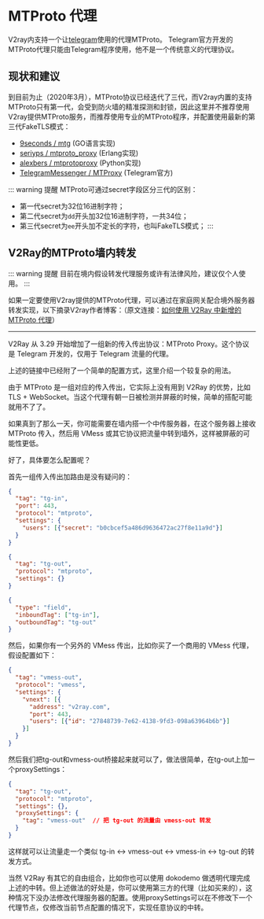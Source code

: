 # MTProto 代理

V2ray内支持一个让[telegram](https://telegram.org/)使用的代理MTProto。 Telegram官方开发的MTProto代理只能由Telegram程序使用，他不是一个传统意义的代理协议。


## 现状和建议

到目前为止（2020年3月），MTProto协议已经迭代了三代，而V2ray内置的支持MTProto只有第一代，会受到防火墙的精准探测和封锁，因此这里并不推荐使用V2ray提供MTProto服务，而推荐使用专业的MTProto程序，并配置使用最新的第三代FakeTLS模式：

* [9seconds / mtg](https://github.com/9seconds/mtg) (GO语言实现)
* [seriyps / mtproto_proxy](https://github.com/seriyps/mtproto_proxy) (Erlang实现)
* [alexbers / mtprotoproxy](https://github.com/alexbers/mtprotoproxy) (Python实现)
* [TelegramMessenger / MTProxy](https://github.com/TelegramMessenger/MTProxy) (Telegram官方)


::: warning 提醒
MTProto可通过secret字段区分三代的区别：

* 第一代secret为32位16进制字符；
* 第二代secret为`dd`开头加32位16进制字符，一共34位；
* 第三代secret为`ee`开头加不定长的字符，也叫FakeTLS模式；
:::


## V2Ray的MTProto墙内转发

::: warning 提醒
目前在境内假设转发代理服务或许有法律风险，建议仅个人使用。
:::

如果一定要使用V2ray提供的MTProto代理，可以通过在家庭网关配合境外服务器转发实现，以下摘录V2ray作者博客：（原文连接：[如何使用 V2Ray 中新增的 MTProto 代理](https://steemit.com/cn/@v2ray/v2ray-mtproto)）


------

V2Ray 从 3.29 开始增加了一组新的传入传出协议：MTProto Proxy。这个协议是 Telegram 开发的，仅用于 Telegram 流量的代理。

上述的链接中已经附了一个简单的配置方式，这里介绍一个较复杂的用法。

由于 MTProto 是一组对应的传入传出，它实际上没有用到 V2Ray 的优势，比如 TLS + WebSocket。当这个代理有朝一日被检测并屏蔽的时候，简单的搭配可能就用不了了。

如果真到了那么一天，你可能需要在墙内搭一个中传服务器，在这个服务器上接收 MTProto 传入，然后用 VMess 或其它协议把流量中转到墙外，这样被屏蔽的可能性更低。

好了，具体要怎么配置呢？

首先一组传入传出加路由是没有疑问的：

```json
{
  "tag": "tg-in",
  "port": 443,
  "protocol": "mtproto",
  "settings": {
    "users": [{"secret": "b0cbcef5a486d9636472ac27f8e11a9d"}]
  }
}
```

```json
{
  "tag": "tg-out",
  "protocol": "mtproto",
  "settings": {}
}
```

```json
{
  "type": "field",
  "inboundTag": ["tg-in"],
  "outboundTag": "tg-out"
}
```

然后，如果你有一个另外的 VMess 传出，比如你买了一个商用的 VMess 代理，假设配置如下：

```json
{
  "tag": "vmess-out",
  "protocol": "vmess",
  "settings": {
    "vnext": [{
      "address": "v2ray.com",
      "port": 443,
      "users": [{"id": "27848739-7e62-4138-9fd3-098a63964b6b"}]
    }]
  }
}
```

然后我们把tg-out和vmess-out桥接起来就可以了，做法很简单，在tg-out上加一个proxySettings：

```json
{
  "tag": "tg-out",
  "protocol": "mtproto",
  "settings": {},
  "proxySettings": {
    "tag": "vmess-out"  // 把 tg-out 的流量由 vmess-out 转发
  }
}
```

这样就可以让流量走一个类似 tg-in <-> vmess-out <-> vmess-in <-> tg-out 的转发方式。

当然 V2Ray 有其它的自由组合，比如你也可以使用 dokodemo 做透明代理完成上述的中转。但上述做法的好处是，你可以使用第三方的代理（比如买来的），这种情况下没办法修改代理服务器的配置。使用proxySettings可以在不修改下一个代理节点，仅修改当前节点配置的情况下，实现任意协议的中转。

